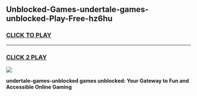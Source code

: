 
## Unblocked-Games-undertale-games-unblocked-Play-Free-hz6hu
<h3>
<a href="https://premium76.site?title=undertale-games-unblocked&ref=20M">CLICK TO PLAY</a></h3>
<hr>

<h3>
<a href="https://premium76.site?title=undertale-games-unblocked&ref=20M">CLICK 2 PLAY</a>
  
</h3>

<a href="https://premium76.site?title=undertale-games-unblocked&ref=19M"><img src="https://clearcache.store/games.png"></a>


**undertale-games-unblocked games unblocked: Your Gateway to Fun and Accessible Online Gaming**

